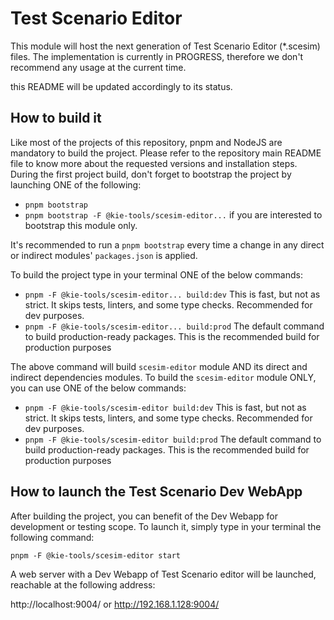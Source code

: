 # Test Scenario Editor

This module will host the next generation of Test Scenario Editor (\*.scesim) files.
The implementation is currently in PROGRESS, therefore we don't recommend any usage at the current time.

this README will be updated accordingly to its status.

## How to build it

Like most of the projects of this repository, pnpm and NodeJS are mandatory to build the project. Please refer to the
repository main README file to know more about the requested versions and installation steps. During the first project build,
don't forget to bootstrap the project by launching ONE of the following:

- `pnpm bootstrap`
- `pnpm bootstrap -F @kie-tools/scesim-editor...` if you are interested to bootstrap this module only.

It's recommended to run a `pnpm bootstrap` every time a change in any direct or indirect modules' `packages.json` is applied.

To build the project type in your terminal ONE of the below commands:

- `pnpm -F @kie-tools/scesim-editor... build:dev` This is fast, but not as strict. It skips tests, linters, and some type checks. Recommended for dev purposes.
- `pnpm -F @kie-tools/scesim-editor... build:prod` The default command to build production-ready packages. This is the recommended build for production purposes

The above command will build `scesim-editor` module AND its direct and indirect dependencies modules.
To build the `scesim-editor` module ONLY, you can use ONE of the below commands:

- `pnpm -F @kie-tools/scesim-editor build:dev` This is fast, but not as strict. It skips tests, linters, and some type checks. Recommended for dev purposes.
- `pnpm -F @kie-tools/scesim-editor build:prod` The default command to build production-ready packages. This is the recommended build for production purposes

## How to launch the Test Scenario Dev WebApp

After building the project, you can benefit of the Dev Webapp for development or testing scope.
To launch it, simply type in your terminal the following command:

`pnpm -F @kie-tools/scesim-editor start`

A web server with a Dev Webapp of Test Scenario editor will be launched, reachable at the following address:

http://localhost:9004/ or http://192.168.1.128:9004/
